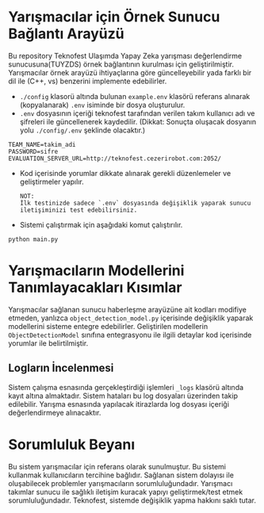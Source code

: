 # Yarışmacılar için Örnek Sunucu Bağlantı Arayüzü
Bu repository Teknofest Ulaşımda Yapay Zeka yarışması değerlendirme sunucusuna(TUYZDS) örnek bağlantının kurulması için geliştirilmiştir.
Yarışmacılar örnek arayüzü ihtiyaçlarına göre güncelleyebilir yada farklı bir dil ile (C++, vs) benzerini implemente edebilirler.

- `./config` klasorü altında bulunan `example.env` klasörü referans alınarak (kopyalanarak) `.env` isiminde bir dosya oluşturulur.
- `.env` dosyasının içeriği teknofest tarafından verilen takım kullanıcı adı ve şifreleri ile güncellenerek kaydedilir. (Dikkat: Sonuçta oluşacak dosyanın yolu `./config/.env` şeklinde olacaktır.) 
````text
TEAM_NAME=takim_adi
PASSWORD=sifre
EVALUATION_SERVER_URL=http://teknofest.cezerirobot.com:2052/
````
- Kod içerisinde yorumlar dikkate alınarak gerekli düzenlemeler ve geliştirmeler yapılır. 
  ```
  NOT: 
  İlk testinizde sadece `.env` dosyasında değişiklik yaparak sunucu iletişiminizi test edebilirsiniz. 
  ```
- Sistemi çalıştırmak için aşağıdaki komut çalıştırılır.
````shell
python main.py
````
# Yarışmacıların Modellerini Tanımlayacakları Kısımlar
Yarışmacılar sağlanan sunucu haberleşme arayüzüne ait kodları modifiye etmeden, yanlızca ```object_detection_model.py``` içerisinde değişiklik yaparak modellerini sisteme entegre edebilirler.
Geliştirilen modellerin ``ObjectDetectionModel`` sınıfına entegrasyonu ile ilgili detaylar kod içerisinde yorumlar ile belirtilmiştir.

## Logların İncelenmesi
Sistem çalışma esnasında gerçekleştirdiği işlemleri `_logs` klasörü altında kayıt altına almaktadır. Sistem hataları bu log dosyaları üzerinden takip edilebilir. Yarışma esnasında yapılacak itirazlarda log dosyası içeriği değerlendirmeye alınacaktır.

# Sorumluluk Beyanı
Bu sistem yarışmacılar için referans olarak sunulmuştur. Bu sistemi kullanmak kullanıcıların tercihine bağlıdır. Sağlanan sistem dolayısı ile oluşabilecek problemler yarışmacıların sorumluluğundadır.
Yarışmacı takımlar sunucu ile sağlıklı iletişim kuracak yapıyı geliştirmek/test etmek sorumluluğundadır. Teknofest, sistemde değişiklik yapma hakkını saklı tutar.
